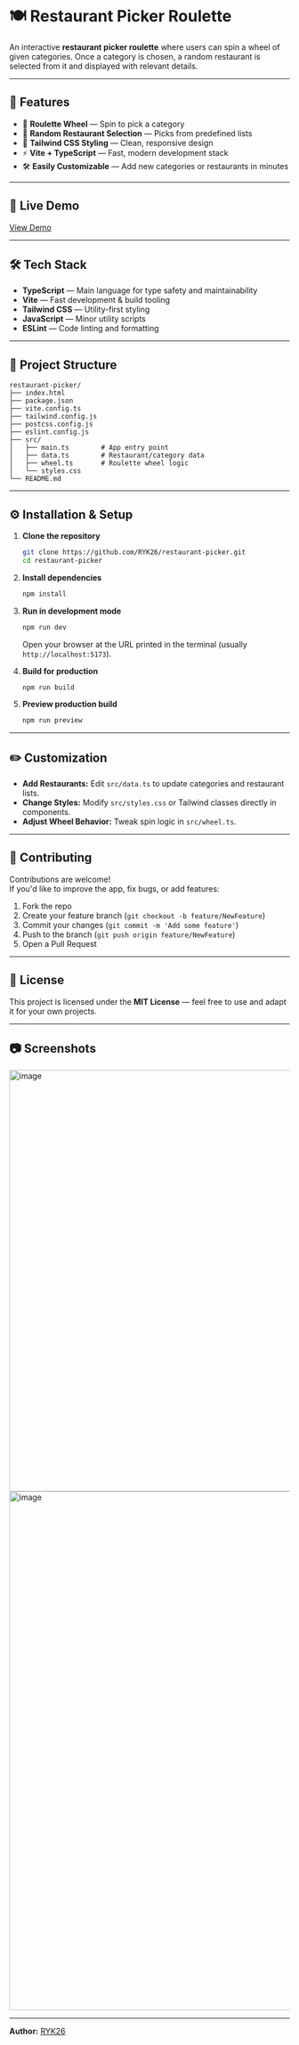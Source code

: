 # 🍽️ Restaurant Picker Roulette

An interactive **restaurant picker roulette** where users can spin a wheel of given categories. Once a category is chosen, a random restaurant is selected from it and displayed with relevant details.

---

## 📌 Features

- 🎡 **Roulette Wheel** — Spin to pick a category
- 🍔 **Random Restaurant Selection** — Picks from predefined lists
- 🎨 **Tailwind CSS Styling** — Clean, responsive design
- ⚡ **Vite + TypeScript** — Fast, modern development stack
- 🛠️ **Easily Customizable** — Add new categories or restaurants in minutes

---

## 🚀 Live Demo
[View Demo](https://restaurantpickerroulette.netlify.app/)

---

## 🛠️ Tech Stack

- **TypeScript** — Main language for type safety and maintainability
- **Vite** — Fast development & build tooling
- **Tailwind CSS** — Utility-first styling
- **JavaScript** — Minor utility scripts
- **ESLint** — Code linting and formatting

---

## 📂 Project Structure

```
restaurant-picker/
├── index.html
├── package.json
├── vite.config.ts
├── tailwind.config.js
├── postcss.config.js
├── eslint.config.js
├── src/
│   ├── main.ts        # App entry point
│   ├── data.ts        # Restaurant/category data
│   ├── wheel.ts       # Roulette wheel logic
│   └── styles.css
└── README.md
```

---

## ⚙️ Installation & Setup

1. **Clone the repository**
   ```bash
   git clone https://github.com/RYK26/restaurant-picker.git
   cd restaurant-picker
   ```

2. **Install dependencies**
   ```bash
   npm install
   ```

3. **Run in development mode**
   ```bash
   npm run dev
   ```
   Open your browser at the URL printed in the terminal (usually `http://localhost:5173`).

4. **Build for production**
   ```bash
   npm run build
   ```

5. **Preview production build**
   ```bash
   npm run preview
   ```

---

## ✏️ Customization

- **Add Restaurants:** Edit `src/data.ts` to update categories and restaurant lists.
- **Change Styles:** Modify `src/styles.css` or Tailwind classes directly in components.
- **Adjust Wheel Behavior:** Tweak spin logic in `src/wheel.ts`.

---

## 🤝 Contributing

Contributions are welcome!  
If you'd like to improve the app, fix bugs, or add features:

1. Fork the repo
2. Create your feature branch (`git checkout -b feature/NewFeature`)
3. Commit your changes (`git commit -m 'Add some feature'`)
4. Push to the branch (`git push origin feature/NewFeature`)
5. Open a Pull Request

---

## 📜 License

This project is licensed under the **MIT License** — feel free to use and adapt it for your own projects.

---

## 📷 Screenshots
<img width="857" height="757" alt="image" src="https://github.com/user-attachments/assets/056a1bb7-bca6-4cbd-9287-12b67bf517d4" />
<img width="1918" height="932" alt="image" src="https://github.com/user-attachments/assets/d79d5fde-95ca-487a-aa15-cecf04b77b0e" />


---

**Author:** [RYK26](https://github.com/RYK26)
